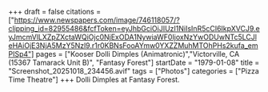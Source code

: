+++
draft = false
citations = ["https://www.newspapers.com/image/746118057/?clipping_id=82955486&fcfToken=eyJhbGciOiJIUzI1NiIsInR5cCI6IkpXVCJ9.eyJmcmVlLXZpZXctaWQiOjc0NjExODA1NywiaWF0IjoxNzYwODUwNTc5LCJleHAiOjE3NjA5MzY5Nzl9.r1r0KBNsFooAYmw0YXZZMuhMTOhPHs2kufa_emPISp4"]
pages = ["Kooser Dolli Dimples (Animatronic)","Victorville, CA (15367 Tamarack Unit B)", "Fantasy Forest"]
startDate = "1979-01-08"
title = "Screenshot_20251018_234456.avif"
tags = ["Photos"]
categories = ["Pizza Time Theatre"]
+++
Dolli Dimples at Fantasy Forest.